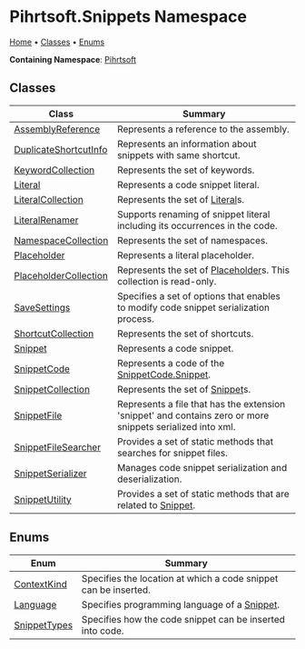 <a name="_top"></a>

# Pihrtsoft\.Snippets Namespace

[Home](../../README.md#_top) &#x2022; [Classes](#classes) &#x2022; [Enums](#enums)

**Containing Namespace**: [Pihrtsoft](../README.md#_top)

## Classes

| Class | Summary |
| ----- | ------- |
| [AssemblyReference](AssemblyReference/README.md#_top) | Represents a reference to the assembly\. |
| [DuplicateShortcutInfo](DuplicateShortcutInfo/README.md#_top) | Represents an information about snippets with same shortcut\. |
| [KeywordCollection](KeywordCollection/README.md#_top) | Represents the set of keywords\. |
| [Literal](Literal/README.md#_top) | Represents a code snippet literal\. |
| [LiteralCollection](LiteralCollection/README.md#_top) | Represents the set of [Literal](Literal/README.md#_top)s\. |
| [LiteralRenamer](LiteralRenamer/README.md#_top) | Supports renaming of snippet literal including its occurrences in the code\. |
| [NamespaceCollection](NamespaceCollection/README.md#_top) | Represents the set of namespaces\. |
| [Placeholder](Placeholder/README.md#_top) | Represents a literal placeholder\. |
| [PlaceholderCollection](PlaceholderCollection/README.md#_top) | Represents the set of [Placeholder](Placeholder/README.md#_top)s\. This collection is read\-only\. |
| [SaveSettings](SaveSettings/README.md#_top) | Specifies a set of options that enables to modify code snippet serialization process\. |
| [ShortcutCollection](ShortcutCollection/README.md#_top) | Represents the set of shortcuts\. |
| [Snippet](Snippet/README.md#_top) | Represents a code snippet\. |
| [SnippetCode](SnippetCode/README.md#_top) | Represents a code of the [SnippetCode.Snippet](SnippetCode/Snippet/README.md#_top)\. |
| [SnippetCollection](SnippetCollection/README.md#_top) | Represents the set of [Snippet](Snippet/README.md#_top)s\. |
| [SnippetFile](SnippetFile/README.md#_top) | Represents a file that has the extension 'snippet' and contains zero or more snippets serialized into xml\. |
| [SnippetFileSearcher](SnippetFileSearcher/README.md#_top) | Provides a set of static methods that searches for snippet files\. |
| [SnippetSerializer](SnippetSerializer/README.md#_top) | Manages code snippet serialization and deserialization\. |
| [SnippetUtility](SnippetUtility/README.md#_top) | Provides a set of static methods that are related to [Snippet](Snippet/README.md#_top)\. |

## Enums

| Enum | Summary |
| ---- | ------- |
| [ContextKind](ContextKind/README.md#_top) | Specifies the location at which a code snippet can be inserted\. |
| [Language](Language/README.md#_top) | Specifies programming language of a [Snippet](Snippet/README.md#_top)\. |
| [SnippetTypes](SnippetTypes/README.md#_top) | Specifies how the code snippet can be inserted into code\. |

